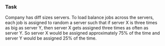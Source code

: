 ### Task
Company has diff sizes servers. To load balance jobs across the servers, 
each job is assigned to random a server such that if server X is three times 
as big as server Y, then server X gets assigned three times as often as server Y.
So server X would be assigned approximately 75% of the time and server Y 
would be assigned 25% of the time.